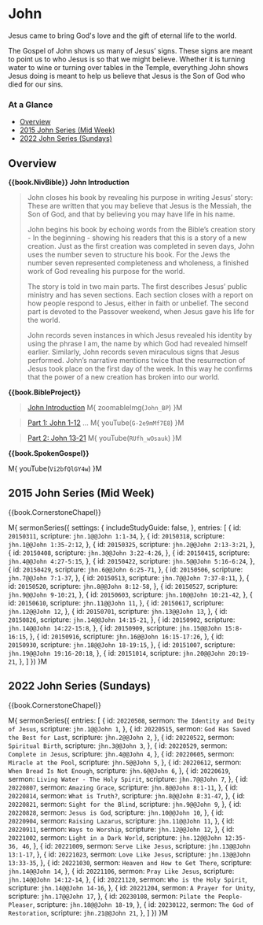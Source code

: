 # John

Jesus came to bring God's love and the gift of eternal life to the world.

The Gospel of John shows us many of Jesus’ signs. These signs are
meant to point us to who Jesus is so that we might believe. Whether it
is turning water to wine or turning over tables in the Temple,
everything John shows Jesus doing is meant to help us believe that
Jesus is the Son of God who died for our sins.


### At a Glance

- [Overview](#overview)
- [2015 John Series (Mid Week)](#2015-john-series-mid-week)
- [2022 John Series (Sundays)](#2022-john-series-sundays)


## Overview

**{{book.NivBible}} John Introduction**

> John closes his book by revealing his purpose in writing Jesus’ story:
> These are written that you may believe that Jesus is the Messiah, the
> Son of God, and that by believing you may have life in his name.
> 
> John begins his book by echoing words from the Bible’s creation
> story - In the beginning - showing his readers that this is a story of a
> new creation. Just as the first creation was completed in seven days,
> John uses the number seven to structure his book. For the Jews the
> number seven represented completeness and wholeness, a finished work
> of God revealing his purpose for the world.
> 
> The story is told in two main parts. The first describes Jesus’ public
> ministry and has seven sections. Each section closes with a report on
> how people respond to Jesus, either in faith or unbelief. The second
> part is devoted to the Passover weekend, when Jesus gave his life for
> the world.
> 
> John records seven instances in which Jesus revealed his identity by
> using the phrase I am, the name by which God had revealed himself
> earlier. Similarly, John records seven miraculous signs that Jesus
> performed. John’s narrative mentions twice that the resurrection of
> Jesus took place on the first day of the week. In this way he confirms
> that the power of a new creation has broken into our world.


**{{book.BibleProject}}**

> [John Introduction](https://bibleproject.com/explore/video/john/)
M{ zoomableImg(`John_BP`) }M

> [Part 1: John 1-12](https://bibleproject.com/explore/video/john-1-12/) ...
M{ youTube(`G-2e9mMf7E8`) }M

> [Part 2: John 13-21](https://bibleproject.com/explore/video/john-13-21/)
M{ youTube(`RUfh_wOsauk`) }M



**{{book.SpokenGospel}}**

M{ youTube(`Vi2bfQlGY4w`) }M



## 2015 John Series (Mid Week)

{{book.CornerstoneChapel}}

M{ sermonSeries({
  settings: {
    includeStudyGuide: false,
  },
  entries: [
    { id: `20150311`, scripture: `jhn.1@@John 1:1-34`,       },
    { id: `20150318`, scripture: `jhn.1@@John 1:35-2:12`,    },
    { id: `20150325`, scripture: `jhn.2@@John 2:13-3:21`,    },
    { id: `20150408`, scripture: `jhn.3@@John 3:22-4:26`,    },
    { id: `20150415`, scripture: `jhn.4@@John 4:27-5:15`,    },
    { id: `20150422`, scripture: `jhn.5@@John 5:16-6:24`,    },
    { id: `20150429`, scripture: `jhn.6@@John 6:25-71`,      },
    { id: `20150506`, scripture: `jhn.7@@John 7:1-37`,       },
    { id: `20150513`, scripture: `jhn.7@@John 7:37-8:11`,    },
    { id: `20150520`, scripture: `jhn.8@@John 8:12-58`,      },
    { id: `20150527`, scripture: `jhn.9@@John 9-10:21`,      },
    { id: `20150603`, scripture: `jhn.10@@John 10:21-42`,    },
    { id: `20150610`, scripture: `jhn.11@@John 11`,          },
    { id: `20150617`, scripture: `jhn.12@@John 12`,          },
    { id: `20150701`, scripture: `jhn.13@@John 13`,          },
    { id: `20150826`, scripture: `jhn.14@@John 14:15-21`,    },
    { id: `20150902`, scripture: `jhn.14@@John 14:22-15:8`,  },
    { id: `20150909`, scripture: `jhn.15@@John 15:8-16:15`,  },
    { id: `20150916`, scripture: `jhn.16@@John 16:15-17:26`, },
    { id: `20150930`, scripture: `jhn.18@@John 18-19:15`,    },
    { id: `20151007`, scripture: `jhn.19@@John 19:16-20:18`, },
    { id: `20151014`, scripture: `jhn.20@@John 20:19-21`,    },
  ]
}) }M


## 2022 John Series (Sundays)

{{book.CornerstoneChapel}}

M{ sermonSeries({
  entries: [
    { id: `20220508`, sermon: `The Identity and Deity of Jesus`, scripture: `jhn.1@@John 1`,             },
    { id: `20220515`, sermon: `God Has Saved the Best for Last`, scripture: `jhn.2@@John 2`,             },
    { id: `20220522`, sermon: `Spiritual Birth`,                 scripture: `jhn.3@@John 3`,             },
    { id: `20220529`, sermon: `Complete in Jesus`,               scripture: `jhn.4@@John 4`,             },
    { id: `20220605`, sermon: `Miracle at the Pool`,             scripture: `jhn.5@@John 5`,             },
    { id: `20220612`, sermon: `When Bread Is Not Enough`,        scripture: `jhn.6@@John 6`,             },
    { id: `20220619`, sermon: `Living Water - The Holy Spirit`,  scripture: `jhn.7@@John 7`,             },
    { id: `20220807`, sermon: `Amazing Grace`,                   scripture: `jhn.8@@John 8:1-11`,        },
    { id: `20220814`, sermon: `What is Truth?`,                  scripture: `jhn.8@@John 8:31-47`,       },
    { id: `20220821`, sermon: `Sight for the Blind`,             scripture: `jhn.9@@John 9`,             },
    { id: `20220828`, sermon: `Jesus is God`,                    scripture: `jhn.10@@John 10`,           },
    { id: `20220904`, sermon: `Raising Lazarus`,                 scripture: `jhn.11@@John 11`,           },
    { id: `20220911`, sermon: `Ways to Worship`,                 scripture: `jhn.12@@John 12`,           },
    { id: `20221002`, sermon: `Light in a Dark World`,           scripture: `jhn.12@@John 12:35-36, 46`, },
    { id: `20221009`, sermon: `Serve Like Jesus`,                scripture: `jhn.13@@John 13:1-17`,      },
    { id: `20221023`, sermon: `Love Like Jesus`,                 scripture: `jhn.13@@John 13:33-35`,     },
    { id: `20221030`, sermon: `Heaven and How to Get There`,     scripture: `jhn.14@@John 14`,           },
    { id: `20221106`, sermon: `Pray Like Jesus`,                 scripture: `jhn.14@@John 14:12-14`,     },
    { id: `20221120`, sermon: `Who is the Holy Spirit`,          scripture: `jhn.14@@John 14-16`,        },
    { id: `20221204`, sermon: `A Prayer for Unity`,              scripture: `jhn.17@@John 17`,           },
    { id: `20230108`, sermon: `Pilate the People-Pleaser`,       scripture: `jhn.18@@John 18-19`,        },
    { id: `20230122`, sermon: `The God of Restoration`,          scripture: `jhn.21@@John 21`,           },
  ]
}) }M
